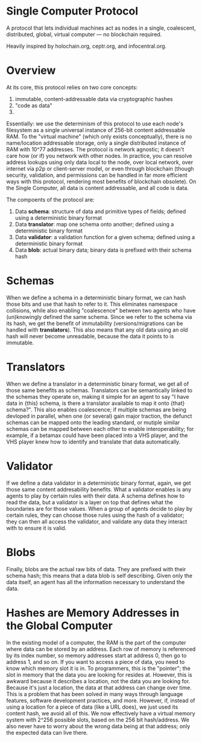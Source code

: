 # Single Computer Protocol

A protocol that lets individual machines act as nodes in a single, coalescent, distributed, global, virtual computer — no blockchain required.

Heavily inspired by holochain.org, ceptr.org, and infocentral.org.

# Overview

At its core, this protocol relies on two core concepts:
  1) immutable, content-addressable data via cryptographic hashes
  2) "code as data"
  3) 
Essentially: we use the determinism of this protocol to use each node's filesystem as a single universal instance of 256-bit content addressable RAM. To the "virtual machine" (which only exists conceptually), there is no name/location addressable storage, only a single distributed instance of RAM with 10^77 addresses. The protocol is network agnostic; it doesn't care how (or if) you network with other nodes. In practice, you can resolve address lookups using only data local to the node, over local network, over internet via p2p or client-server model, or even through blockchain (though security, validation, and permissions can be handled in far more efficient ways with this protocol, rendering most benefits of blockchain obsolete). On the Single Computer, all data is content addressable, and all code is data.

The compoents of the protocol are:
  1) Data **schema**: structure of data and primitive types of fields; defined using a deterministic binary format
  2) Data **translator**: map one schema onto another; defined using a deterministic binary format
  3) Data **validator**: a validation function for a given schema; defined using a deterministic binary format
  4) Data **blob**: actual binary data; binary data is prefixed with their schema hash

# Schemas

When we define a schema in a deterministic binary format, we can hash those bits and use that hash to refer to it. This eliminates namespace collisions, while also enabling "coalescence" between two agents who have (un)knowingly defined the same schema. Since we refer to the schema via its hash, we get the benefit of immutability (versions/migrations can be handled with **translators**). This also means that any old data using an old hash will never become unreadable, because the data it points to is immutable.

# Translators

When we define a translator in a deterministic binary format, we get all of those same benefits as schemas. Translators can be semantically linked to the schemas they operate on, making it simple for an agent to say "I have data in {this} schema, is there a translator available to map it onto {that} schema?". This also enables coalescence; if multiple schemas are being devloped in parallel, when one (or several) gain major traction, the defunct schemas can be mapped onto the leading standard, or mutiple similar schemas can be mapped between each other to enable interoperability; for example, if a betamax could have been placed into a VHS player, and the VHS player knew how to identify and translate that data automatically.

# Validator

If we define a data validator in a deterministic binary format, again, we get those same content addresability benefits. What a validator enables is any agents to play by certain rules with their data. A schema defines how to read the data, but a validator is a layer on top that defines what the boundaries are for those values. When a group of agents decide to play by certain rules, they can choose those rules using the hash of a validator; they can then all access the validator, and validate any data they interact with to ensure it is valid.

# Blobs

Finally, blobs are the actual raw bits of data. They are prefixed with their schema hash; this means that a data blob is self describing. Given only the data itself, an agent has all the information necessary to understand the data.

# Hashes are Memory Addresses in the Global Computer

In the existing model of a computer, the RAM is the part of the computer where data can be stored by an address. Each row of memory is referenced by its index number, so memory addresses start at address 0, then go to address 1, and so on. If you want to access a piece of data, you need to know which memory slot it is in. To programmers, this is the "pointer"; the slot in memory that the data you are looking for resides at. However, this is awkward because it describes a location, not the data you are looking for. Because it's just a location, the data at that address can change over time. This is a problem that has been solved in many ways through language features, software development practices, and more. However, if, instead of using a location for a piece of data (like a URL does), we just used its content hash, we avoid all of this. We now effectively have a virtual memory system with 2^256 possible slots, based on the 256 bit hash/address. We also never have to worry about the wrong data being at that address; only the expected data can live there.
